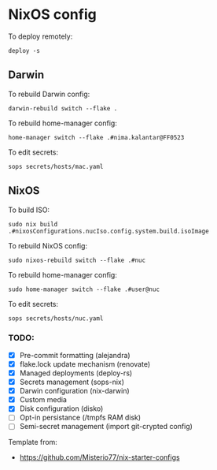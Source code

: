# NixOS config

To deploy remotely:
```
deploy -s
```

## Darwin

To rebuild Darwin config:
```
darwin-rebuild switch --flake .
```

To rebuild home-manager config:
```
home-manager switch --flake .#nima.kalantar@FF0523
```

To edit secrets:
```
sops secrets/hosts/mac.yaml
```

## NixOS

To build ISO:
```
sudo nix build .#nixosConfigurations.nucIso.config.system.build.isoImage
```

To rebuild NixOS config:
```
sudo nixos-rebuild switch --flake .#nuc
```

To rebuild home-manager config:
```
sudo home-manager switch --flake .#user@nuc
```

To edit secrets:
```
sops secrets/hosts/nuc.yaml
```


### TODO:
- [x] Pre-commit formatting (alejandra)
- [x] flake.lock update mechanism (renovate)
- [x] Managed deployments (deploy-rs)
- [x] Secrets management (sops-nix)
- [x] Darwin configuration (nix-darwin)
- [x] Custom media
- [x] Disk configuration (disko)
- [ ] Opt-in persistance (/tmpfs RAM disk)
- [ ] Semi-secret management (import git-crypted config)

Template from:
 - https://github.com/Misterio77/nix-starter-configs